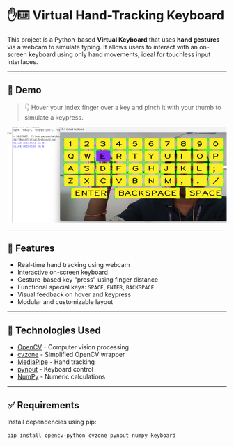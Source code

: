 # ✋⌨️ Virtual Hand-Tracking Keyboard
This project is a Python-based **Virtual Keyboard** that uses **hand gestures** via a webcam to simulate typing. It allows users to interact with an on-screen keyboard using only hand movements, ideal for touchless input interfaces.

---

## 📸 Demo

> 👇 Hover your index finger over a key and pinch it with your thumb to simulate a keypress.

![Virtual Keyboard Demo](screenshot.png)  

---

## 🔧 Features

- Real-time hand tracking using webcam
- Interactive on-screen keyboard
- Gesture-based key "press" using finger distance
- Functional special keys: `SPACE`, `ENTER`, `BACKSPACE`
- Visual feedback on hover and keypress
- Modular and customizable layout

---

## 🧠 Technologies Used

- [OpenCV](https://opencv.org/) - Computer vision processing
- [cvzone](https://github.com/cvzone/cvzone) - Simplified OpenCV wrapper
- [MediaPipe](https://google.github.io/mediapipe/) - Hand tracking
- [pynput](https://pypi.org/project/pynput/) - Keyboard control
- [NumPy](https://numpy.org/) - Numeric calculations

---

## ✅ Requirements

Install dependencies using pip:

```bash
pip install opencv-python cvzone pynput numpy keyboard

